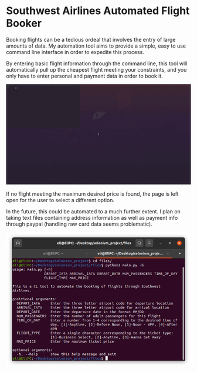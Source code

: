 # Southwest Airlines Automated Flight Booker

Booking flights can be a tedious ordeal that involves the entry of large
amounts of data. My automation tool aims to provide a simple, easy to use
command line interface in order to expedite this process.

By entering basic flight information through the command line, this tool will automatically pull up
the cheapest flight meeting your constraints, and you only have to enter personal and payment data in order to book it.

![](Usage.gif)

If no flight meeting the maximum desired price is found, the page is left open for the user to select a different option.

In the future, this could be automated to a much further extent. I plan on taking text files containing address information as well as payment info through paypal (handling raw card data seems problematic).

![](CLI.png)
